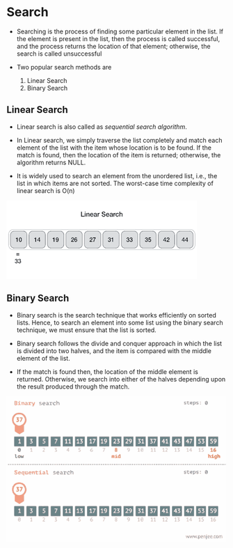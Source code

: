 # Search

- Searching is the process of finding some particular element in the list. If the element is present in the list, then the process is called successful, and the process returns the location of that element; otherwise, the search is called unsuccessful

- Two popular search methods are

    1. Linear Search
    2. Binary Search 

## Linear Search

- Linear search is also called as *sequential search algorithm*.

- In Linear search, we simply traverse the list completely and match each element of the list with the item whose location is to be found. If the match is found, then the location of the item is returned; otherwise, the algorithm returns NULL.

- It is widely used to search an element from the unordered list, i.e., the list in which items are not sorted. The worst-case time complexity of linear search is O(n)

![Linear Search](linear_search.gif)

## Binary Search

- Binary search is the search technique that works efficiently on sorted lists. Hence, to search an element into some list using the binary search technique, we must ensure that the list is sorted.

- Binary search follows the divide and conquer approach in which the list is divided into two halves, and the item is compared with the middle element of the list.

- If the match is found then, the location of the middle element is returned. Otherwise, we search into either of the halves depending upon the result produced through the match.

![Binary Search](binary-search-sequence-search.gif)